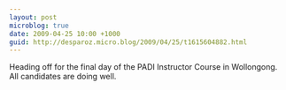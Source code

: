 ```yaml
---
layout: post
microblog: true
date: 2009-04-25 10:00 +1000
guid: http://desparoz.micro.blog/2009/04/25/t1615604882.html
---
```

Heading off for the final day of the PADI Instructor Course in Wollongong. All candidates are doing well.
